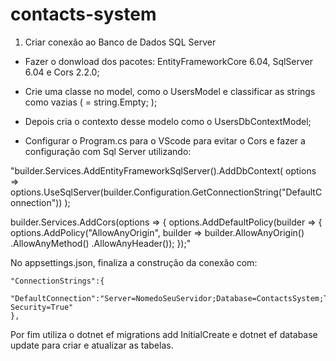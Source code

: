 # contacts-system

1) Criar conexão ao Banco de Dados SQL Server

  - Fazer o donwload dos pacotes: EntityFrameworkCore 6.04, SqlServer 6.04 e Cors 2.2.0;
  - Crie uma classe no model, como o UsersModel e classificar as strings como vazias ( = string.Empty; );
  - Depois cria o contexto desse modelo como o UsersDbContextModel;
  
  - Configurar o Program.cs para o VScode para evitar o Cors e fazer a configuração com Sql Server utilizando: 
  
"builder.Services.AddEntityFrameworkSqlServer().AddDbContext<UsersDbContextModel>(
    options => options.UseSqlServer(builder.Configuration.GetConnectionString("DefaultConnection"))
);

builder.Services.AddCors(options => 
{
    options.AddDefaultPolicy(builder => 
    {
        options.AddPolicy("AllowAnyOrigin", builder =>
            builder.AllowAnyOrigin()
                   .AllowAnyMethod()
                   .AllowAnyHeader());
    });"
  
  No appsettings.json, finaliza a construção da conexão com:
  
    "ConnectionStrings":{
      "DefaultConnection":"Server=NomedoSeuServidor;Database=ContactsSystem;Trusted_Connection=True;Integrated Security=True"
    },
  
  Por fim utiliza o dotnet ef migrations add InitialCreate e dotnet ef database update para criar e atualizar as tabelas.
    
    
